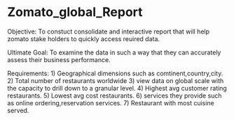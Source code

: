 # Zomato_global_Report

Objective: To constuct consolidate and interactive report that will help zomato stake holders to quickly access reuired data.

Ultimate Goal: To examine the data in such a way that they can accurately assess their business performance.

Requirements: 1) Geographical dimensions such as comtinent,country,city.
              2) Total number of restaurants worldwide
              3) view data on global scale with the capacity to drill down to a granular level.
              4) Highest avg customer rating restaurants.
              5) Lowest avg cost restaurants.
              6) services they provide such as online ordering,reservation services.
              7) Restaurant with most cuisine served.
